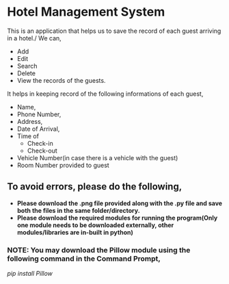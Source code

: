# Hotel Management System 

This is an application that helps us to save the record of each guest arriving in a hotel./ 
We can, 
* Add
* Edit
* Search
* Delete
* View the records of the guests.

It helps in keeping record of the following informations of each guest,
* Name,
* Phone Number,
* Address,
* Date of Arrival,
* Time of
    * Check-in
    * Check-out
* Vehicle Number(in case there is a vehicle with the guest)
* Room Number provided to guest

## To avoid errors, please do the following,
* **Please download the .png file provided along with the .py file and save both the files in the same folder/directory.**
* **Please download the required modules for running the program(Only one module needs to be downloaded externally, other modules/libraries are in-built in python)**

### NOTE: You may download the Pillow module using the following command in the Command Prompt,
*pip install Pillow*


